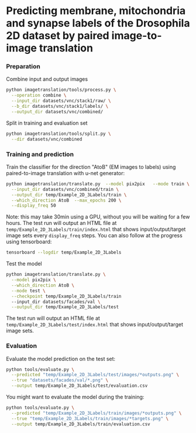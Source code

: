 # Predicting membrane, mitochondria and synapse labels of the Drosophila 2D dataset by paired image-to-image translation

### Preparation

Combine input and output images
```bash
python imagetranslation/tools/process.py \
  --operation combine \
  --input_dir datasets/vnc/stack1/raw/ \
  --b_dir datasets/vnc/stack1/labels/ \
  --output_dir datasets/vnc/combined/
```
Split in training and evaluation set
```bash
python imagetranslation/tools/split.py \
  --dir datasets/vnc/combined
```

### Training and prediction

Train the classifier for the direction "AtoB" (EM images to labels) using paired-to-image translation with u-net generator:
```bash
python imagetranslation/translate.py  --model pix2pix   --mode train \
  --input_dir datasets/vnc/combined/train \
  --output_dir temp/Example_2D_3Labels/train \
  --which_direction AtoB  --max_epochs 200 \
  --display_freq 50
```
Note: this may take 30min using a GPU, without you will be waiting for a few hours.
The test run will output an HTML file at `temp/Example_2D_3Labels/train/index.html` that shows input/output/target image sets every `display_freq` steps.
You can also follow at the progress using tensorboard:
```bash
tensorboard --logdir temp/Example_2D_3Labels
```

Test the model
```bash
python imagetranslation/translate.py \
  --model pix2pix \
  --which_direction AtoB \
  --mode test \
  --checkpoint temp/Example_2D_3Labels/train
  --input_dir datasets/facades/val \
  --output_dir temp/Example_2D_3Labels/test 
```
The test run will output an HTML file at `temp/Example_2D_3Labels/test/index.html` that shows input/output/target image sets.


### Evaluation

Evaluate the model prediction on the test set:

```bash
python tools/evaluate.py \
  --predicted "temp/Example_2D_3Labels/test/images/*outputs.png" \
  --true "datasets/facades/val/*.png" \
  --output temp/Example_2D_3Labels/test/evaluation.csv
```

You might want to evaluate the model during the training:
```bash
python tools/evaluate.py \
  --predicted "temp/Example_2D_3Labels/train/images/*outputs.png" \
  --true "temp/Example_2D_3Labels/train/images/*targets.png" \
  --output temp/Example_2D_3Labels/train/evaluation.csv
```

